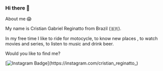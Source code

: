 ### Hi there 👋
About me :scream:

My name is Cristian Gabriel Reginatto from Brazil (🇧🇷). 

In my free time I like to ride for motocycle, to know new places  , to watch movies and series, to listen to music  and drink beer.

Would you like to find me?


[![Instagram Badge](https://img.shields.io/badge/Instagram-E4405F?style=for-the-badge&logo=instagram&logoColor=white&link=https://instagram.com/cristian_reginatto_)](https://instagram.com/cristian_reginatto_)

<!--
**CristianReginatto/CristianReginatto** is a ✨ _special_ ✨ repository because its `README.md` (this file) appears on your GitHub profile.

Here are some ideas to get you started:

- 🔭 I’m currently working on ...
- 🌱 I’m currently learning ...
- 👯 I’m looking to collaborate on ...
- 🤔 I’m looking for help with ...
- 💬 Ask me about ...
- 📫 How to reach me: ...
- 😄 Pronouns: ...
- ⚡ Fun fact: ...
-->
